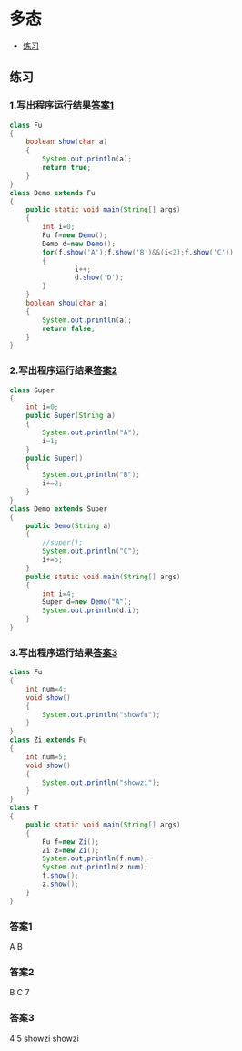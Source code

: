 # 多态
- [练习](#练习)


## 练习
### 1.写出程序运行结果[答案1](#答案1)
```java
class Fu
{
	boolean show(char a)
	{
		System.out.println(a);
		return true;
	}
}
class Demo extends Fu
{
	public static void main(String[] args)
	{
		int i=0;
		Fu f=new Demo();
		Demo d=new Demo();
		for(f.show('A');f.show('B')&&(i<2);f.show('C'))
		{
				i++;
				d.show('D');
		}
	}
	boolean shou(char a)
	{
		System.out.println(a);
		return false;
	}
}
```

### 2.写出程序运行结果[答案2](#答案2)
```java
class Super
{
	int i=0;
	public Super(String a)
	{
		System.out.println("A");
		i=1;
	}
	public Super()
	{
		System.out,println("B");
		i+=2;
	}
}
class Demo extends Super
{
	public Demo(String a)
	{
		//super();
		System.out.println("C");
		i+=5;
	}
	public static void main(String[] args)
	{
		int i=4;
		Super d=new Demo("A");
		System.out.println(d.i);
	}
}
```


### 3.写出程序运行结果[答案3](#答案3)
```java
class Fu
{
	int num=4;
	void show()
	{
		System.out.println("showfu");
	}
}
class Zi extends Fu
{
	int num=5;
	void show()
	{
		System.out.println("showzi");
	}
}
class T
{
	public static void main(String[] args)
	{
		Fu f=new Zi();
		Zi z=new Zi();
		System.out,println(f.num);
		System.out.println(z.num);
		f.show();
		z.show();
	}
}
```










### 答案1
A B

### 答案2
B C 7

### 答案3
4 5 showzi showzi

